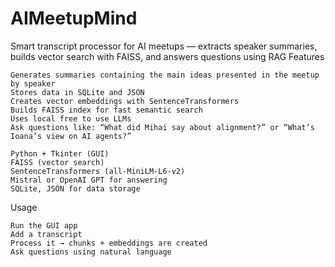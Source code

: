 # AIMeetupMind

Smart transcript processor for AI meetups — extracts speaker summaries, builds vector search with FAISS, and answers questions using RAG
Features

    Generates summaries containing the main ideas presented in the meetup by speaker
    Stores data in SQLite and JSON
    Creates vector embeddings with SentenceTransformers
    Builds FAISS index for fast semantic search
    Uses local free to use LLMs
    Ask questions like: “What did Mihai say about alignment?” or “What’s Ioana’s view on AI agents?”

    Python + Tkinter (GUI)
    FAISS (vector search)
    SentenceTransformers (all-MiniLM-L6-v2)
    Mistral or OpenAI GPT for answering
    SQLite, JSON for data storage

 Usage

    Run the GUI app
    Add a transcript
    Process it → chunks + embeddings are created
    Ask questions using natural language
